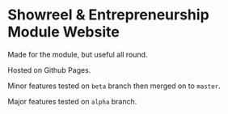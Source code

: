 # Showreel & Entrepreneurship Module Website
Made for the module, but useful all round.

Hosted on Github Pages.

Minor features tested on `beta` branch then merged on to `master`.

Major features tested on `alpha` branch.